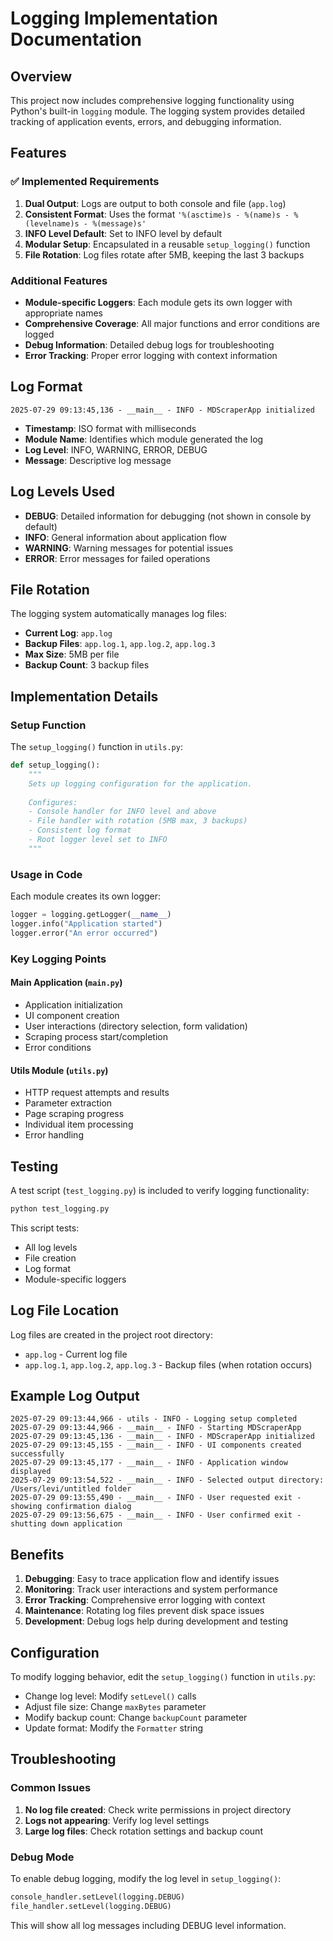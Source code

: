 # Logging Implementation Documentation

## Overview

This project now includes comprehensive logging functionality using Python's built-in `logging` module. The logging system provides detailed tracking of application events, errors, and debugging information.

## Features

### ✅ Implemented Requirements

1. **Dual Output**: Logs are output to both console and file (`app.log`)
2. **Consistent Format**: Uses the format `'%(asctime)s - %(name)s - %(levelname)s - %(message)s'`
3. **INFO Level Default**: Set to INFO level by default
4. **Modular Setup**: Encapsulated in a reusable `setup_logging()` function
5. **File Rotation**: Log files rotate after 5MB, keeping the last 3 backups

### Additional Features

- **Module-specific Loggers**: Each module gets its own logger with appropriate names
- **Comprehensive Coverage**: All major functions and error conditions are logged
- **Debug Information**: Detailed debug logs for troubleshooting
- **Error Tracking**: Proper error logging with context information

## Log Format

```
2025-07-29 09:13:45,136 - __main__ - INFO - MDScraperApp initialized
```

- **Timestamp**: ISO format with milliseconds
- **Module Name**: Identifies which module generated the log
- **Log Level**: INFO, WARNING, ERROR, DEBUG
- **Message**: Descriptive log message

## Log Levels Used

- **DEBUG**: Detailed information for debugging (not shown in console by default)
- **INFO**: General information about application flow
- **WARNING**: Warning messages for potential issues
- **ERROR**: Error messages for failed operations

## File Rotation

The logging system automatically manages log files:

- **Current Log**: `app.log`
- **Backup Files**: `app.log.1`, `app.log.2`, `app.log.3`
- **Max Size**: 5MB per file
- **Backup Count**: 3 backup files

## Implementation Details

### Setup Function

The `setup_logging()` function in `utils.py`:

```python
def setup_logging():
    """
    Sets up logging configuration for the application.
    
    Configures:
    - Console handler for INFO level and above
    - File handler with rotation (5MB max, 3 backups)
    - Consistent log format
    - Root logger level set to INFO
    """
```

### Usage in Code

Each module creates its own logger:

```python
logger = logging.getLogger(__name__)
logger.info("Application started")
logger.error("An error occurred")
```

### Key Logging Points

#### Main Application (`main.py`)
- Application initialization
- UI component creation
- User interactions (directory selection, form validation)
- Scraping process start/completion
- Error conditions

#### Utils Module (`utils.py`)
- HTTP request attempts and results
- Parameter extraction
- Page scraping progress
- Individual item processing
- Error handling

## Testing

A test script (`test_logging.py`) is included to verify logging functionality:

```bash
python test_logging.py
```

This script tests:
- All log levels
- File creation
- Log format
- Module-specific loggers

## Log File Location

Log files are created in the project root directory:
- `app.log` - Current log file
- `app.log.1`, `app.log.2`, `app.log.3` - Backup files (when rotation occurs)

## Example Log Output

```
2025-07-29 09:13:44,966 - utils - INFO - Logging setup completed
2025-07-29 09:13:44,966 - __main__ - INFO - Starting MDScraperApp
2025-07-29 09:13:45,136 - __main__ - INFO - MDScraperApp initialized
2025-07-29 09:13:45,155 - __main__ - INFO - UI components created successfully
2025-07-29 09:13:45,177 - __main__ - INFO - Application window displayed
2025-07-29 09:13:54,522 - __main__ - INFO - Selected output directory: /Users/levi/untitled folder
2025-07-29 09:13:55,490 - __main__ - INFO - User requested exit - showing confirmation dialog
2025-07-29 09:13:56,675 - __main__ - INFO - User confirmed exit - shutting down application
```

## Benefits

1. **Debugging**: Easy to trace application flow and identify issues
2. **Monitoring**: Track user interactions and system performance
3. **Error Tracking**: Comprehensive error logging with context
4. **Maintenance**: Rotating log files prevent disk space issues
5. **Development**: Debug logs help during development and testing

## Configuration

To modify logging behavior, edit the `setup_logging()` function in `utils.py`:

- Change log level: Modify `setLevel()` calls
- Adjust file size: Change `maxBytes` parameter
- Modify backup count: Change `backupCount` parameter
- Update format: Modify the `Formatter` string

## Troubleshooting

### Common Issues

1. **No log file created**: Check write permissions in project directory
2. **Logs not appearing**: Verify log level settings
3. **Large log files**: Check rotation settings and backup count

### Debug Mode

To enable debug logging, modify the log level in `setup_logging()`:

```python
console_handler.setLevel(logging.DEBUG)
file_handler.setLevel(logging.DEBUG)
```

This will show all log messages including DEBUG level information. 